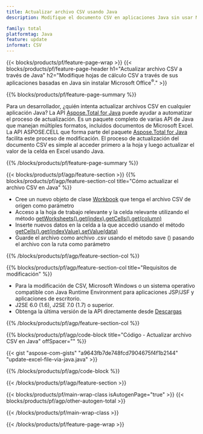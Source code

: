 ```yaml
---
title: Actualizar archivo CSV usando Java
description: Modifique el documento CSV en aplicaciones Java sin usar Microsoft Excel. Optimice el código para obtener la forma más rápida de escribir y editar archivos de Excel en Java.

family: total
platformtag: Java
feature: update
informat: CSV
---
```

{{< blocks/products/pf/feature-page-wrap >}}
{{< blocks/products/pf/feature-page-header h1="Actualizar archivo CSV a través de Java" h2="Modifique hojas de cálculo CSV a través de sus aplicaciones basadas en Java sin instalar Microsoft Office<sup>&reg;</sup>." >}}

{{% blocks/products/pf/feature-page-summary %}}

Para un desarrollador, ¿quién intenta actualizar archivos CSV en cualquier aplicación Java? La API [Aspose.Total for Java](https://products.aspose.com/total/java/) puede ayudar a automatizar el proceso de actualización. Es un paquete completo de varias API de Java que manejan múltiples formatos, incluidos documentos de Microsoft Excel. La API ASPOSE.CELL que forma parte del paquete [Aspose.Total for Java](https://products.aspose.com/total/java/) facilita este proceso de modificación. El proceso de actualización del documento CSV es simple al acceder primero a la hoja y luego actualizar el valor de la celda en Excel usando Java.

{{% /blocks/products/pf/feature-page-summary %}}

{{< blocks/products/pf/agp/feature-section >}}
{{% blocks/products/pf/agp/feature-section-col title="Cómo actualizar el archivo CSV en Java" %}}

- Cree un nuevo objeto de clase [Workbook](https://reference.aspose.com/cells/java/com.aspose.cells/Workbook) que tenga el archivo CSV de origen como parámetro
- Acceso a la hoja de trabajo relevante y la celda relevante utilizando el método [getWorksheets().get(index).getCells().get(column)](https://reference.aspose.com/cells/java/com.aspose.cells/cells#Item%20(int))
- Inserte nuevos datos en la celda a la que accedió usando el método [getCells().get(indexValue).setValue(data)](https://reference.aspose.com/cells/java/com.aspose.cells/cell#Value)
- Guarde el archivo como archivo .csv usando el método save () pasando el archivo con la ruta como parámetro

{{% /blocks/products/pf/agp/feature-section-col %}}

{{% blocks/products/pf/agp/feature-section-col title="Requisitos de modificación" %}}

- Para la modificación de CSV, Microsoft Windows o un sistema operativo compatible con Java Runtime Environment para aplicaciones JSP/JSF y aplicaciones de escritorio.
- J2SE 6.0 (1.6), J2SE 7.0 (1.7) o superior.
- Obtenga la última versión de la API directamente desde [Descargas](https://docs.aspose.com/cells/java/installation/)

{{% /blocks/products/pf/agp/feature-section-col %}}

{{% blocks/products/pf/agp/code-block title="Código - Actualizar archivo CSV en Java" offSpacer="" %}}

{{< gist "aspose-com-gists" "a9643fb7de748fcd7904675f4f1b2144" "update-excel-file-via-java.java" >}}

{{% /blocks/products/pf/agp/code-block %}}

{{< /blocks/products/pf/agp/feature-section >}}

{{< blocks/products/pf/main-wrap-class isAutogenPage="true" >}}
{{< blocks/products/pf/agp/other-autogen-total >}}

{{< /blocks/products/pf/main-wrap-class >}}

{{< /blocks/products/pf/feature-page-wrap >}}